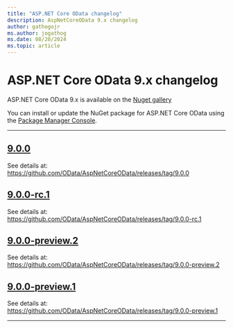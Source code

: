 ```yaml
---
title: "ASP.NET Core OData changelog"
description: AspNetCoreOData 9.x changelog
author: gathogojr
ms.author: jogathog
ms.date: 08/20/2024
ms.topic: article
---
```


# ASP.NET Core OData 9.x changelog

ASP.NET Core OData 9.x is available on the [Nuget gallery](https://www.nuget.org/packages/Microsoft.AspNetCore.OData)

You can install or update the NuGet package for ASP.NET Core OData using the [Package Manager Console](https://docs.nuget.org/docs/start-here/using-the-package-manager-console).

---

## [9.0.0](https://www.nuget.org/packages/Microsoft.AspNetCore.OData/9.0.0)

See details at: https://github.com/OData/AspNetCoreOData/releases/tag/9.0.0

## [9.0.0-rc.1](https://github.com/OData/AspNetCoreOData/releases/tag/9.0.0-rc.1)

See details at: https://github.com/OData/AspNetCoreOData/releases/tag/9.0.0-rc.1

## [9.0.0-preview.2](https://github.com/OData/AspNetCoreOData/releases/tag/9.0.0-preview.2)

See details at: https://github.com/OData/AspNetCoreOData/releases/tag/9.0.0-preview.2

## [9.0.0-preview.1](https://github.com/OData/AspNetCoreOData/releases/tag/9.0.0-preview.1)

See details at: https://github.com/OData/AspNetCoreOData/releases/tag/9.0.0-preview.1

 ---
